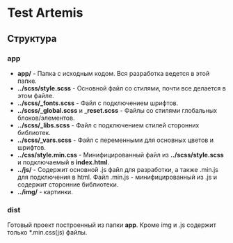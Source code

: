# Test Artemis

## Структура

### app

- **app/** - Папка с исходным кодом. Вся разработка ведется в этой папке.
- **../scss/style.scss** - Основной файл со стилями, почти все делается в этом файле.
- **../scss/_fonts.scss** - Файл с подключением шрифтов.
- **../scss/_global.scss** и **_reset.scss** - Файлы со стилями глобальных блоков/элементов.
- **../scss/_libs.scss** - Файл с подключением стилей сторонних библиотек.
- **../scss/_vars.scss** - Файл с переменными для основных цветов и шрифтов.
- **../css/style.min.css** - Минифицированный файл из **../scss/style.scss** и подключаемый в **index.html**.
- **../js/** - Содержит основной .js файл для разработки, а также .min.js для подключения в html. Файл .min.js - минифицированный из .js и  содержит сторонние библиотеки.
- **../img/** - картинки.

### dist

Готовый проект построенный из папки **app**. Кроме img и .js cодержит только *.min.css(js) файлы.
